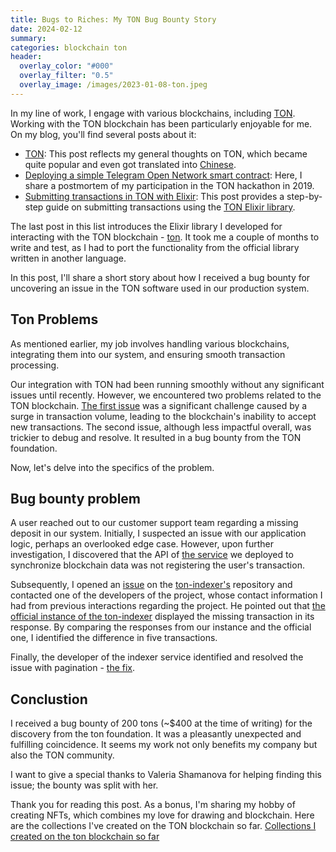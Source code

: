 ```yaml
---
title: Bugs to Riches: My TON Bug Bounty Story
date: 2024-02-12
summary:
categories: blockchain ton
header:
  overlay_color: "#000"
  overlay_filter: "0.5"
  overlay_image: /images/2023-01-08-ton.jpeg
---
```


In my line of work, I engage with various blockchains, including [TON](https://ton.org/). Working with the TON blockchain has been particularly enjoyable for me. On my blog, you'll find several posts about it:

- [TON](https://www.badykov.com/elixir/blockchain/ton/): This post reflects my general thoughts on TON, which became quite popular and even got translated into [Chinese](https://mp.weixin.qq.com/s/PfwLnv9Kcl8N8xTvMChInw).
- [Deploying a simple Telegram Open Network smart contract](https://www.badykov.com/ton/deploying-simple-ton-smart-contract/]): Here, I share a postmortem of my participation in the TON hackathon in 2019.
- [Submitting transactions in TON with Elixir](https://www.badykov.com/elixir/ton/submitting-ton-transaction/): This post provides a step-by-step guide on submitting transactions using the [TON Elixir library](https://github.com/ayrat555/ton).

The last post in this list introduces the Elixir library I developed for interacting with the TON blockchain - [ton](https://github.com/ayrat555/ton). It took me a couple of months to write and test, as I had to port the functionality from the official library written in another language.

In this post, I'll share a short story about how I received a bug bounty for uncovering an issue in the TON software used in our production system.

## Ton Problems

As mentioned earlier, my job involves handling various blockchains, integrating them into our system, and ensuring smooth transaction processing.

Our integration with TON had been running smoothly without any significant issues until recently. However, we encountered two problems related to the TON blockchain. [The first issue](https://telegra.ph/7-Dec-2023-12-07) was a significant challenge caused by a surge in transaction volume, leading to the blockchain's inability to accept new transactions. The second issue, although less impactful overall, was trickier to debug and resolve. It resulted in a bug bounty from the TON foundation.

Now, let's delve into the specifics of the problem.

## Bug bounty problem

A user reached out to our customer support team regarding a missing deposit in our system. Initially, I suspected an issue with our application logic, perhaps an overlooked edge case. However, upon further investigation, I discovered that the API of [the service](https://github.com/toncenter/ton-indexer) we deployed to synchronize blockchain data was not registering the user's transaction.

Subsequently, I opened an [issue](https://github.com/toncenter/ton-indexer/issues/44) on the [ton-indexer's](https://github.com/toncenter/ton-indexer) repository and contacted one of the developers of the project, whose contact information I had from previous interactions regarding the project. He pointed out that [the official instance of the ton-indexer](https://toncenter.com/api/index/) displayed the missing transaction in its response. By comparing the responses from our instance and the official one, I identified the difference in five transactions.

Finally, the developer of the indexer service identified and resolved the issue with pagination -  [the fix](https://github.com/toncenter/ton-indexer/pull/45).

## Conclustion

I received a bug bounty of 200 tons (~$400 at the time of writing) for the discovery from the ton foundation. It was a pleasantly unexpected and fulfilling coincidence. It seems my work not only benefits my company but also the TON community.

I want to give a special thanks to Valeria Shamanova for helping finding this issue; the bounty was split with her.

Thank you for reading this post. As a bonus, I'm sharing my hobby of creating NFTs, which combines my love for drawing and blockchain. Here are the collections I've created on the TON blockchain so far. [Collections I created on the ton blockchain so far](https://getgems.io/user/EQADLRBbbfImjN1yaN6fqWPwkO3sN2fCdg8BD_g8LW_8Dj-G#collections)
